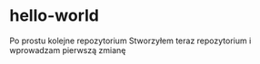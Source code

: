 # hello-world
Po prostu kolejne repozytorium
Stworzyłem teraz repozytorium i wprowadzam pierwszą zmianę
